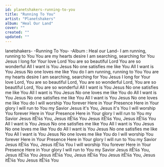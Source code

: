 ```yaml
---
id: planetshakers-running-to-you
title: "Running To You"
artist: "Planetshakers"
album: "Heal Our Land"
cover: ""
created: ""
updated: ""
---
```


lanetshakers-
-Running To You-
-Album : Heal our Land-
I am running, running to You
You are my hearts desire
I am searching, searching for You
Jesus I long for Your love
Lord You are so beautiful
Lord You are so wonderful
All I want is You Jesus
No one satisfies me like You
All I want is You Jesus
No one loves me like You do
I am running, running to You
You are my hearts desire
I am searching, searching for You
Jesus I long for Your love
Lord, You are so beautiful
Lord, You are so wonderful
Lord, You are so beautiful
Lord, You are so wonderful
All I want is You Jesus
No one satisfies me like You
All I want is You Jesus
No one loves me like You do
All I want is You Jesus
No one satisfies me like You
All I want is You Jesus
No one loves me like You do
I will worship You forever
Here in Your Presence
Here in Your glory
I will run to You my Savior
Jesus it's You, Jesus it's You
I will worship You forever
Here in Your Presence
Here in Your glory
I will run to You my Savior
Jesus itÊ¼s You, Jesus itÊ¼s You
Jesus itÊ¼s You, Jesus itÊ¼s You
All I want is You Jesus
No one satisfies me like You
All I want is You Jesus
No one loves me like You do
All I want is You Jesus
No one satisfies me like You
All I want is You Jesus
No one loves me like You do
I will worship You forever
Here in Your Presence
Here in Your glory
I will run to You my Savior
Jesus itÊ¼s You, Jesus itÊ¼s You
I will worship You forever
Here in Your Presence
Here in Your glory
I will run to You my Savior
Jesus itÊ¼s You, Jesus itÊ¼s You
Jesus itÊ¼s You, Jesus itÊ¼s You
Jesus itÊ¼s You, Jesus itÊ¼s You
Jesus itÊ¼s You